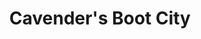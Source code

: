 ---
title: "Cavender's Boot City"
url: /san-antonio/cavenders-boot-city-northwest-loop-410/
shop: clothes
---